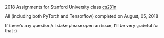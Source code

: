 2018 Assignments for Stanford University class [cs231n](http://vision.stanford.edu/teaching/cs231n/)

All (including both PyTorch and Tensorflow) completed on August, 05, 2018

If there's any question/mistake please open an issue, I'll be very grateful for that :)